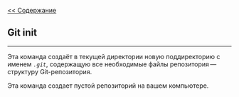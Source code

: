 [<< Содержание](./readme.md)

## **Git init**
---
Эта команда создаёт в текущей директории новую поддиректорию с именем *`.git`*, содержащую все необходимые файлы репозитория — структуру Git-репозитория.

Эта команда создает пустой репозиторий на вашем компьютере.